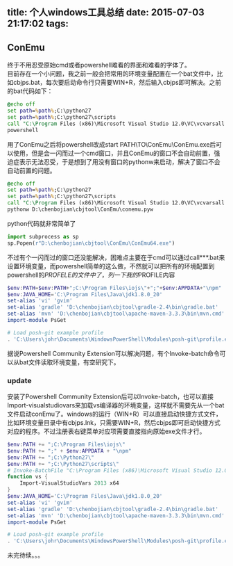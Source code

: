 title: 个人windows工具总结
date: 2015-07-03 21:17:02
tags:
---

## ConEmu

终于不用忍受原始cmd或者powershell难看的界面和难看的字体了。  
目前存在一个小问题，我之前一般会把常用的环境变量配置在一个bat文件中，比如cbjps.bat，每次要启动命令行只需要WIN+R，然后输入cbjps即可解决。之前的bat代码如下：

```bat
@echo off
set path=%path%;C:\python27
set path=%path%;C:\python27\scripts
call "C:\Program Files (x86)\Microsoft Visual Studio 12.0\VC\vcvarsall.bat" x64
powershell
```

用了ConEmu之后将powershell改成start PATH\TO\ConEmu\ConEmu.exe后可以使用，但是会一闪而过一个cmd窗口，并且ConEmu的窗口不会自动前置，强迫症表示无法忍受，于是想到了用没有窗口的pythonw来启动，解决了窗口不会自动前置的问题。

```bat
@echo off
set path=%path%;C:\python27
set path=%path%;C:\python27\scripts
call "C:\Program Files (x86)\Microsoft Visual Studio 12.0\VC\vcvarsall.bat" x64
pythonw D:\chenbojian\cbjtool\ConEmu\conemu.pyw
```

python代码就非常简单了

```python
import subprocess as sp
sp.Popen(r"D:\chenbojian\cbjtool\ConEmu\ConEmu64.exe")
```

不过有个一闪而过的窗口还没能解决，困难点主要在于cmd可以通过call***.bat来设置环境变量，而powershell简单的这么做，不然就可以把所有的环境配置到powershell的$PROFELE的文件中了，列一下我的$PROFILE内容

```powershell
$env:PATH=$env:PATH+";C:\Program Files\iojs\"+";"+$env:APPDATA+"\npm"
$env:JAVA_HOME='C:\Program Files\Java\jdk1.8.0_20'
set-alias 'vi' 'gvim'
set-alias 'gradle' 'D:\chenbojian\cbjtool\gradle-2.4\bin\gradle.bat'
set-alias 'mvn' 'D:\chenbojian\cbjtool\apache-maven-3.3.3\bin\mvn.cmd'
import-module PsGet

# Load posh-git example profile
. 'C:\Users\johr\Documents\WindowsPowerShell\Modules\posh-git\profile.example.ps1'
```

据说Powershell Community Extension可以解决问题，有个Invoke-batch命令可以从bat文件读取环境变量，有空研究下。

### update

安装了Powershell Community Extension后可以Invoke-batch，也可以直接Import-visualstudiovars来加载vs编译器的环境变量，这样就不需要先从一个bat文件启动conEmu了。windows的运行（WIN+R）可以直接启动快捷方式文件，比如环境变量目录中有cbjps.lnk，只需要WIN+R，然后cbjps即可启动快捷方式对应的程序。不过注册表右键菜单对应项需要直接指向原始exe文件才行。

```powershell
$env:PATH += ";C:\Program Files\iojs\" 
$env:PATH += ";" + $env:APPDATA + "\npm"
$env:PATH += ";C:\Python27\" 
$env:PATH += ";C:\Python27\scripts\"
# Invoke-BatchFile "C:\Program Files (x86)\Microsoft Visual Studio 12.0\VC\vcvarsall.bat" x64
function vs {
    Import-VisualStudioVars 2013 x64
}
$env:JAVA_HOME='C:\Program Files\Java\jdk1.8.0_20'
set-alias 'vi' 'gvim'
set-alias 'gradle' 'D:\chenbojian\cbjtool\gradle-2.4\bin\gradle.bat'
set-alias 'mvn' 'D:\chenbojian\cbjtool\apache-maven-3.3.3\bin\mvn.cmd'
import-module PsGet

# Load posh-git example profile
. 'C:\Users\johr\Documents\WindowsPowerShell\Modules\posh-git\profile.example.ps1'
```


未完待续。。。

